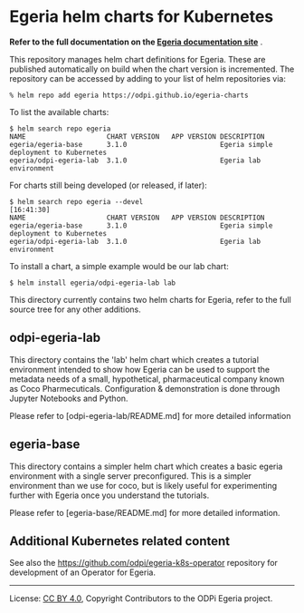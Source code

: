 <!-- SPDX-License-Identifier: CC-BY-4.0 -->
<!-- Copyright Contributors to the Egeria project. -->

# Egeria helm charts for Kubernetes

**Refer to the full documentation on the [Egeria documentation site](https://odpi.github.io/egeria-docs/guides/admin/kubernetes/intro/)** .

This repository manages helm chart definitions for Egeria. These are published automatically on build when the chart version
is incremented. The repository can be accessed by adding to your list of helm repositories via:

```shell
% helm repo add egeria https://odpi.github.io/egeria-charts
```

To list the available charts:

```shell
$ helm search repo egeria
NAME                  	CHART VERSION	APP VERSION	DESCRIPTION
egeria/egeria-base    	3.1.0        	           	Egeria simple deployment to Kubernetes
egeria/odpi-egeria-lab	3.1.0        	           	Egeria lab environment
```

For charts still being developed (or released, if later):

```shell
$ helm search repo egeria --devel                                                  [16:41:30]
NAME                  	CHART VERSION	APP VERSION	DESCRIPTION
egeria/egeria-base    	3.1.0        	           	Egeria simple deployment to Kubernetes
egeria/odpi-egeria-lab	3.1.0        	           	Egeria lab environment
```

To install a chart, a simple example would be our lab chart:

```shell
$ helm install egeria/odpi-egeria-lab lab
```

This directory currently contains two helm charts for Egeria, refer to the full source tree for any other additions.

## odpi-egeria-lab

This directory contains the 'lab' helm chart which creates a tutorial environment intended to show how
Egeria can be used to support the metadata needs of a small, hypothetical, pharmaceutical company known
as Coco Pharmecuticals. Configuration & demonstration is done through Jupyter Notebooks and Python.

Please refer to [odpi-egeria-lab/README.md] for more detailed information

## egeria-base

This directory contains a simpler helm chart which creates a basic egeria environment with
a single server preconfigured. This is a simpler environment than we use for coco, but is likely
useful for experimenting further with Egeria once you understand the tutorials.

Please refer to [egeria-base/README.md] for more detailed information.

## Additional Kubernetes related content

See also the https://github.com/odpi/egeria-k8s-operator repository for development of an Operator for Egeria.


----
License: [CC BY 4.0](https://creativecommons.org/licenses/by/4.0/),
Copyright Contributors to the ODPi Egeria project.

